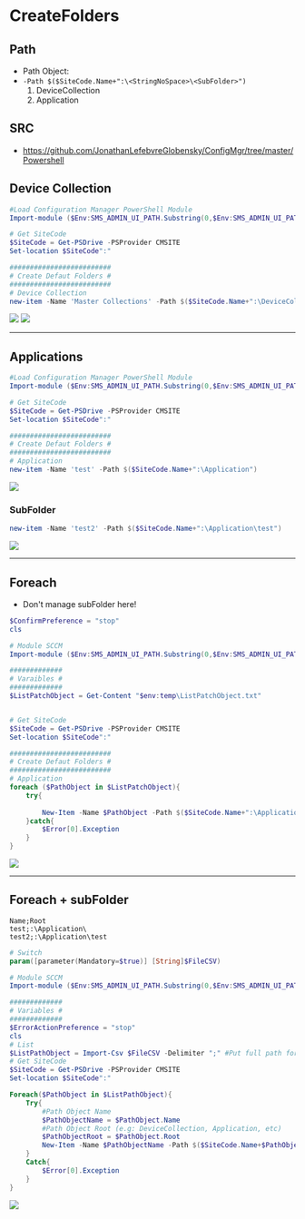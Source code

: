 # CreateFolders

## Path
* Path Object:
* `-Path $($SiteCode.Name+":\<StringNoSpace>\<SubFolder>")`
  1) DeviceCollection
  2) Application

## SRC
* https://github.com/JonathanLefebvreGlobensky/ConfigMgr/tree/master/Powershell

## Device Collection
````powershell
#Load Configuration Manager PowerShell Module
Import-module ($Env:SMS_ADMIN_UI_PATH.Substring(0,$Env:SMS_ADMIN_UI_PATH.Length-5) + '\ConfigurationManager.psd1')

# Get SiteCode
$SiteCode = Get-PSDrive -PSProvider CMSITE
Set-location $SiteCode":"

#########################
# Create Defaut Folders #
#########################
# Device Collection
new-item -Name 'Master Collections' -Path $($SiteCode.Name+":\DeviceCollection")
````
[<img src="https://i.imgur.com/szuqCLt.png">](https://i.imgur.com/szuqCLt.png)
[<img src="https://i.imgur.com/NQtU1wM.png">](https://i.imgur.com/NQtU1wM.png)

---

## Applications
````powershell
#Load Configuration Manager PowerShell Module
Import-module ($Env:SMS_ADMIN_UI_PATH.Substring(0,$Env:SMS_ADMIN_UI_PATH.Length-5) + '\ConfigurationManager.psd1')

# Get SiteCode
$SiteCode = Get-PSDrive -PSProvider CMSITE
Set-location $SiteCode":"

#########################
# Create Defaut Folders #
#########################
# Application
new-item -Name 'test' -Path $($SiteCode.Name+":\Application")
````
[<img src="https://i.imgur.com/S9Ocb6y.png">](https://i.imgur.com/S9Ocb6y.png)

### SubFolder
````powershell
new-item -Name 'test2' -Path $($SiteCode.Name+":\Application\test")
````
[<img src="https://i.imgur.com/ooGt29K.png">](https://i.imgur.com/ooGt29K.png)

---
## Foreach
* Don't manage subFolder here!
````powershell
$ConfirmPreference = "stop"
cls

# Module SCCM
Import-module ($Env:SMS_ADMIN_UI_PATH.Substring(0,$Env:SMS_ADMIN_UI_PATH.Length-5) + '\ConfigurationManager.psd1')

#############
# Varaibles #
#############
$ListPatchObject = Get-Content "$env:temp\ListPatchObject.txt"


# Get SiteCode
$SiteCode = Get-PSDrive -PSProvider CMSITE
Set-location $SiteCode":"

#########################
# Create Defaut Folders #
#########################
# Application
foreach ($PathObject in $ListPatchObject){
    try{
    
        New-Item -Name $PathObject -Path $($SiteCode.Name+":\Application\")
    }catch{
        $Error[0].Exception
    }
}
````
[<img src="https://i.imgur.com/13pLlhN.png">](https://i.imgur.com/13pLlhN.png)

---

## Foreach + subFolder 
````csv
Name;Root
test;:\Application\
test2;:\Application\test
````
````powershell
# Switch
param([parameter(Mandatory=$true)] [String]$FileCSV)

# Module SCCM
Import-module ($Env:SMS_ADMIN_UI_PATH.Substring(0,$Env:SMS_ADMIN_UI_PATH.Length-5) + '\ConfigurationManager.psd1')

#############
# Variables #
#############
$ErrorActionPreference = "stop"
cls
# List
$ListPathObject = Import-Csv $FileCSV -Delimiter ";" #Put full path for Switch *.csv because you're in Path: <Site>:\
# Get SiteCode
$SiteCode = Get-PSDrive -PSProvider CMSITE
Set-location $SiteCode":"

Foreach($PathObject in $ListPathObject){
    Try{
        #Path Object Name 
        $PathObjectName = $PathObject.Name
        #Path Object Root (e.g: DeviceCollection, Application, etc)
        $PathObjectRoot = $PathObject.Root
        New-Item -Name $PathObjectName -Path $($SiteCode.Name+$PathObjectRoot)
    }
    Catch{
        $Error[0].Exception
    }
}
````
[<img src="https://i.imgur.com/7JGAhi2.png">](https://i.imgur.com/7JGAhi2.png)

